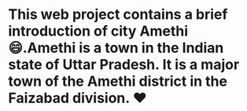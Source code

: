 # This web project contains a brief introduction of city Amethi :smile:.Amethi is a town in the Indian state of Uttar Pradesh. It is a major town of the Amethi district in the Faizabad division. :heart:
